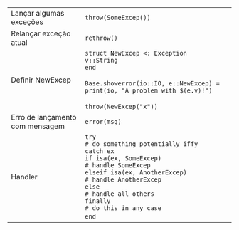 |                           |                                                                                                                                                                                                                                                               |
| ------------------------- | ------------------------------------------------------------------------------------------------------------------------------------------------------------------------------------------------------------------------------------------------------------- |
| Lançar algumas exceções          | `throw(SomeExcep())`                                                                                                                                                                                                                                          |
| Relançar exceção atual | `rethrow()`                                                                                                                                                                                                                                                   |
| Definir NewExcep           | `struct NewExcep <: Exception`<br>`v::String`<br>`end`<br><br>`Base.showerror(io::IO, e::NewExcep) = print(io, "A problem with $(e.v)!")`<br><br>`throw(NewExcep("x"))`                                                                                       |
| Erro de lançamento com mensagem | `error(msg)`                                                                                                                                                                                                                                                  |
| Handler             | `try`<br>`# do something potentially iffy`<br>`catch ex`<br>`if isa(ex, SomeExcep)`<br>`# handle SomeExcep`<br>`elseif isa(ex, AnotherExcep)`<br>`# handle AnotherExcep`<br>`else`<br>`# handle all others`<br>`finally`<br>`# do this in any case`<br>`end`⁠ |
